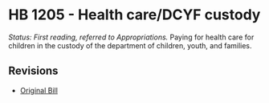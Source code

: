 # HB 1205 - Health care/DCYF custody
*Status: First reading, referred to Appropriations.*
Paying for health care for children in the custody of the department of children, youth, and families.

## Revisions
* [Original Bill](1/)